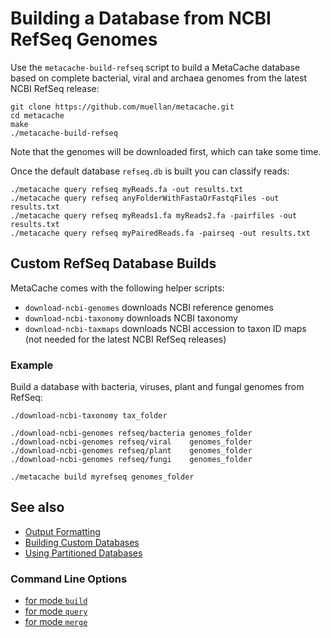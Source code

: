 # Building a Database from NCBI RefSeq Genomes

Use the ```metacache-build-refseq``` script to build a MetaCache database based on complete bacterial, viral and archaea genomes from the latest NCBI RefSeq release:

```
git clone https://github.com/muellan/metacache.git 
cd metacache
make
./metacache-build-refseq
```

Note that the genomes will be downloaded first, which can take some time.

Once the default database `refseq.db` is built you can classify reads:
```
./metacache query refseq myReads.fa -out results.txt
./metacache query refseq anyFolderWithFastaOrFastqFiles -out results.txt
./metacache query refseq myReads1.fa myReads2.fa -pairfiles -out results.txt
./metacache query refseq myPairedReads.fa -pairseq -out results.txt
```


## Custom RefSeq Database Builds

MetaCache comes with the following helper scripts:
* `download-ncbi-genomes` downloads NCBI reference genomes
* `download-ncbi-taxonomy` downloads NCBI taxonomy
* `download-ncbi-taxmaps` downloads NCBI accession to taxon ID maps (not needed for the latest NCBI RefSeq releases)


### Example
Build a database with bacteria, viruses, plant and fungal genomes from RefSeq:
```
./download-ncbi-taxonomy tax_folder 

./download-ncbi-genomes refseq/bacteria genomes_folder
./download-ncbi-genomes refseq/viral    genomes_folder
./download-ncbi-genomes refseq/plant    genomes_folder
./download-ncbi-genomes refseq/fungi    genomes_folder

./metacache build myrefseq genomes_folder
```



## See also

* [Output Formatting](output.md)
* [Building Custom Databases](building.md)
* [Using Partitioned Databases](partitioning.md)

### Command Line Options

* [for mode `build`](build.txt)
* [for mode `query`](query.txt)
* [for mode `merge`](merge.txt)


